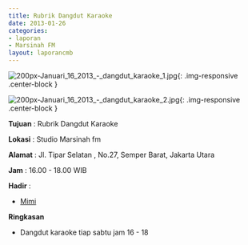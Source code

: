 ```yaml
---
title: Rubrik Dangdut Karaoke
date: 2013-01-26
categories:
- laporan
- Marsinah FM
layout: laporancmb
---
```



![200px-Januari_16_2013_-_dangdut_karaoke_1.jpg](/uploads/200px-Januari_16_2013_-_dangdut_karaoke_1.jpg){: .img-responsive .center-block }

![200px-Januari_16_2013_-_dangdut_karaoke_2.jpg](/uploads/200px-Januari_16_2013_-_dangdut_karaoke_2.jpg){: .img-responsive .center-block }


**Tujuan** : Rubrik Dangdut Karaoke 

**Lokasi** : Studio Marsinah fm 

**Alamat** : Jl. Tipar Selatan , No.27, Semper Barat, Jakarta Utara 

**Jam** : 16.00 - 18.00 WIB 

**Hadir** :
* [Mimi](http://wiki.ciptamedia.org/wiki/Mimi)

**Ringkasan**  
* Dangdut karaoke tiap sabtu jam 16 - 18 
